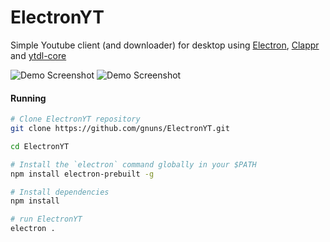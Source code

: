 # ElectronYT

Simple Youtube client (and downloader) for desktop using [Electron](https://github.com/atom/electron/),
 [Clappr](https://github.com/clappr/clappr/) and [ytdl-core](https://github.com/fent/node-ytdl-core)

![Demo Screenshot](http://i.imgur.com/Ez9KOTk.png)
![Demo Screenshot](http://i.imgur.com/4Enbyrm.png)

#### Running
```sh
# Clone ElectronYT repository
git clone https://github.com/gnuns/ElectronYT.git

cd ElectronYT

# Install the `electron` command globally in your $PATH
npm install electron-prebuilt -g

# Install dependencies
npm install

# run ElectronYT
electron .
```
